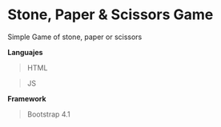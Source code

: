 # Stone, Paper & Scissors Game
Simple Game of stone, paper or scissors

**Languajes**
>HTML

>JS

**Framework**
>Bootstrap 4.1